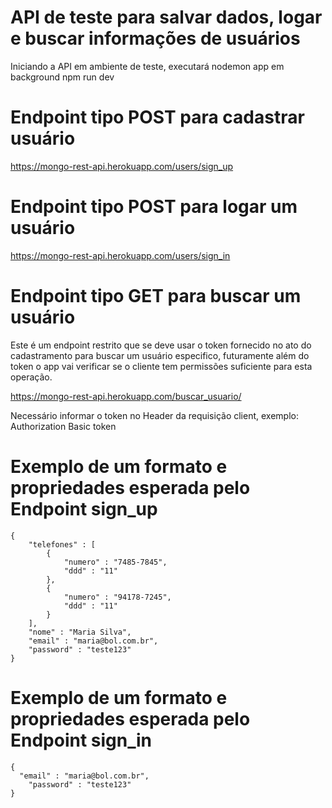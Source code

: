 # API de teste para salvar dados, logar e buscar informações de usuários

Iniciando a API em ambiente de teste, executará nodemon app em background
npm run dev

# Endpoint tipo POST para cadastrar usuário
https://mongo-rest-api.herokuapp.com/users/sign_up

# Endpoint tipo POST para logar um usuário
https://mongo-rest-api.herokuapp.com/users/sign_in

# Endpoint tipo GET para buscar um usuário
Este é um endpoint restrito que se deve usar o token fornecido no ato do cadastramento para buscar um usuário especifico, futuramente além do token o app vai verificar se o cliente tem permissões suficiente para esta operação.

https://mongo-rest-api.herokuapp.com/buscar_usuario/<id>

Necessário informar o token no Header da requisição client, exemplo:
Authorization Basic token

# Exemplo de um formato e propriedades esperada pelo Endpoint sign_up
```
{
	"telefones" : [
		{
			"numero" : "7485-7845",
			"ddd" : "11"
		},
		{
			"numero" : "94178-7245",
			"ddd" : "11"
		}
	],
	"nome" : "Maria Silva",
	"email" : "maria@bol.com.br",
	"password" : "teste123"
}
```

# Exemplo de um formato e propriedades esperada pelo Endpoint sign_in
```
{
  "email" : "maria@bol.com.br",
	"password" : "teste123"
}
```